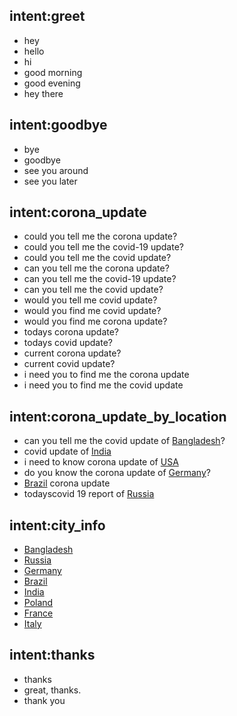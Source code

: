 ## intent:greet
- hey
- hello
- hi
- good morning
- good evening
- hey there

## intent:goodbye
- bye
- goodbye
- see you around
- see you later

## intent:corona_update
- could you tell me the corona update?
- could you tell me the covid-19 update?
- could you tell me the covid update?
- can you tell me the corona update?
- can you tell me the covid-19 update?
- can you tell me the covid update?
- would you tell me covid update?
- would you find me covid update?
- would you find me corona update?
- todays corona update?
- todays covid update?
- current corona update?
- current covid update?
- i need you to find me the corona update
- i need you to find me the covid update

## intent:corona_update_by_location
- can you tell me the covid update of [Bangladesh](city)?
- covid update of [India](city)
- i need to know corona update of [USA](city)
- do you know the corona update of [Germany](city)?
- [Brazil](city) corona update
- todayscovid 19 report of [Russia](city)

## intent:city_info
- [Bangladesh](city)
- [Russia](city)
- [Germany](city)
- [Brazil](city)
- [India](city)
- [Poland](city)
- [France](city)
- [Italy](city)


## intent:thanks
- thanks
- great, thanks.
- thank you